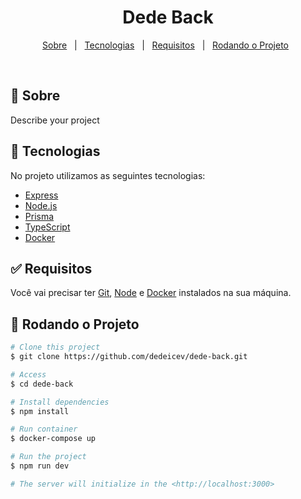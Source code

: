 <h1 align="center">Dede Back</h1>

<!-- <p align="center">
  <img alt="Github top language" src="https://img.shields.io/github/languages/top/{{YOUR_GITHUB_USERNAME}}/dede?color=56BEB8">

  <img alt="Github language count" src="https://img.shields.io/github/languages/count/{{YOUR_GITHUB_USERNAME}}/dede?color=56BEB8">

  <img alt="Repository size" src="https://img.shields.io/github/repo-size/{{YOUR_GITHUB_USERNAME}}/dede?color=56BEB8">

  <img alt="License" src="https://img.shields.io/github/license/{{YOUR_GITHUB_USERNAME}}/dede?color=56BEB8">

  <!-- <img alt="Github issues" src="https://img.shields.io/github/issues/{{YOUR_GITHUB_USERNAME}}/dede?color=56BEB8" /> -->

  <!-- <img alt="Github forks" src="https://img.shields.io/github/forks/{{YOUR_GITHUB_USERNAME}}/dede?color=56BEB8" /> -->

  <!-- <img alt="Github stars" src="https://img.shields.io/github/stars/{{YOUR_GITHUB_USERNAME}}/dede?color=56BEB8" />
</p> -->

<!-- Status -->

<!-- <h4 align="center"> 
	🚧  Dede 🚀 Under construction...  🚧
</h4> 

<hr> -->

<p align="center">
  <a href="#dart-about">Sobre</a> &#xa0; | &#xa0; 
  <a href="#rocket-technologies">Tecnologias</a> &#xa0; | &#xa0;
  <a href="#white_check_mark-requirements">Requisitos</a> &#xa0; | &#xa0;
  <a href="#checkered_flag-starting">Rodando o Projeto</a> &#xa0; 
</p>

<br>

## :dart: Sobre ##

Describe your project

## :rocket: Tecnologias ##

No projeto utilizamos as seguintes tecnologias:

- [Express](https://expressjs.com/pt-br/)
- [Node.js](https://nodejs.org/en/)
- [Prisma](https://www.prisma.io/)
- [TypeScript](https://www.typescriptlang.org/)
- [Docker](https://docs.docker.com/)

## :white_check_mark: Requisitos ##

Você vai precisar ter [Git](https://git-scm.com), [Node](https://nodejs.org/en/) e [Docker](https://docs.docker.com/) instalados na sua máquina.

## :checkered_flag: Rodando o Projeto ##

```bash
# Clone this project
$ git clone https://github.com/dedeicev/dede-back.git

# Access
$ cd dede-back

# Install dependencies
$ npm install

# Run container
$ docker-compose up

# Run the project
$ npm run dev

# The server will initialize in the <http://localhost:3000>
```

&#xa0;
